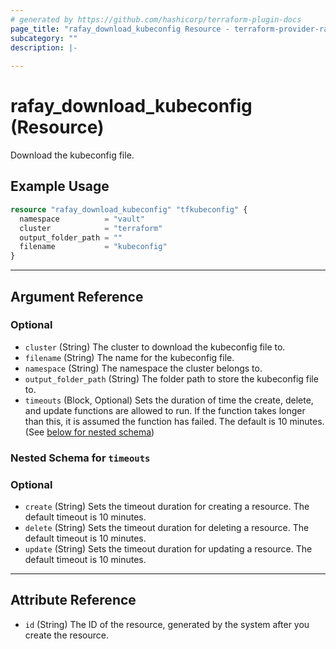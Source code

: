 ```yaml
---
# generated by https://github.com/hashicorp/terraform-plugin-docs
page_title: "rafay_download_kubeconfig Resource - terraform-provider-rafay-master"
subcategory: ""
description: |-
  
---
```


# rafay_download_kubeconfig (Resource)

Download the kubeconfig file.

## Example Usage

```terraform
resource "rafay_download_kubeconfig" "tfkubeconfig" {
  namespace          = "vault"
  cluster            = "terraform"
  output_folder_path = ""
  filename           = "kubeconfig"
}
```

---

<!-- schema generated by tfplugindocs -->
## Argument Reference

### Optional

- `cluster` (String) The cluster to download the kubeconfig file to.
- `filename` (String) The name for the kubeconfig file.
- `namespace` (String) The namespace the cluster belongs to.
- `output_folder_path` (String) The folder path to store the kubeconfig file to.
- `timeouts` (Block, Optional) Sets the duration of time the create, delete, and update functions are allowed to run. If the function takes longer than this, it is assumed the function has failed. The default is 10 minutes. (See [below for nested schema](#nestedblock--timeouts))

<a id="nestedblock--timeouts"></a>
### Nested Schema for `timeouts`

### Optional

- `create` (String) Sets the timeout duration for creating a resource. The default timeout is 10 minutes.
- `delete` (String) Sets the timeout duration for deleting a resource. The default timeout is 10 minutes.
- `update` (String) Sets the timeout duration for updating a resource. The default timeout is 10 minutes.

---

## Attribute Reference

- `id` (String) The ID of the resource, generated by the system after you create the resource.
